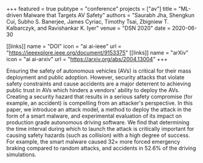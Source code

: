 +++
featured = true
pubtype = "conference"
projects = ["av"]
title = "ML-driven Malware that Targets AV Safety"
authors = "Saurabh Jha, Shengkun Cui, Subho S. Banerjee, James Cyriac, Timothy Tsai, Zbigniew T. Kalbarczyk, and Ravishankar K. Iyer"
venue = "DSN 2020"
date = 2020-06-30

[[links]]
  name = "DOI"
  icon = "ai ai-ieee"
  url = "https://ieeexplore.ieee.org/document/9153375"
[[links]]
  name = "arXiv"
  icon = "ai ai-arxiv"
  url = "https://arxiv.org/abs/2004.13004"
+++

Ensuring the safety of autonomous vehicles (AVs) is critical for their mass deployment and public
adoption.  However, security attacks that violate safety constraints and cause accidents are a
major deterrent to achieving public trust in AVs which hinders a vendors' ability to deploy the AVs.
Creating a security hazard that results in a serious safety compromise (for example, an accident) is
compelling from an attacker's perspective. In this paper, we introduce an attack model, a method to
deploy the attack in the form of a smart malware, and experimental evaluation of its impact on
production grade autonomous driving software. We find that determining the time interval during
which to launch the attack is critically important for causing safety hazards (such as collision)
with a high degree of success. For example, the smart malware caused 32× more forced emergency
braking compared to random attacks, and accidents in 52.6% of the driving simulations.
